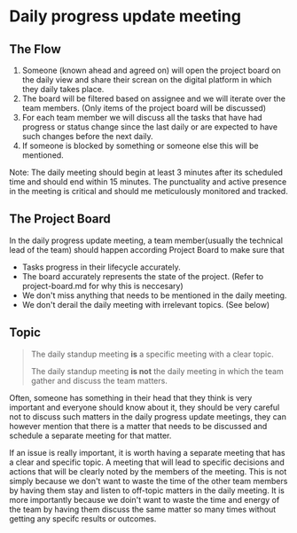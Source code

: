# Daily progress update meeting

## The Flow
1. Someone (known ahead and agreed on) will open the project board on the daily view and share their screan on the digital platform in which they daily takes place.
2. The board will be filtered based on assignee and we will iterate over the team members. (Only items of the project board will be discussed)
3. For each team member we will discuss all the tasks that have had progress or status change since the last daily or are expected to have such changes before the next daily.
4. If someone is blocked by something or someone else this will be mentioned.

Note: The daily meeting should begin at least 3 minutes after its scheduled time and should end within 15 minutes. The punctuality and active presence in the meeting is critical and should me meticulously monitored and tracked. 

## The Project Board
In the daily progress update meeting, a team member(usually the technical lead of the team) should happen according Project Board to make sure that
* Tasks progress in their lifecycle accurately.
* The board accurately represents the state of the project. (Refer to project-board.md for why this is neccesary)
* We don't miss anything that needs to be mentioned in the daily meeting.
* We don't derail the daily meeting with irrelevant topics. (See below)

## Topic
> The daily standup meeting **is** a specific meeting with a clear topic.
> 
> The daily standup meeting **is not** the daily meeting in which the team gather and discuss the team matters.

Often, someone has something in their head that they think is very important and everyone should know about it, they should be very careful not to discuss such matters in the daily progress update meetings, they can however mention that there is a matter that needs to be discussed and schedule a separate meeting for that matter.

If an issue is really important, it is worth having a separate meeting that has a clear and specific topic. A meeting that will lead to specific decisions and actions that will be clearly noted by the members of the meeting. This is not simply because we don't want to waste the time of the other team members by having them stay and listen to off-topic matters in the daily meeting. It is more importantly because we doin't want to waste the time and energy of the team by having them discuss the same matter so many times without getting any specifc results or outcomes.
